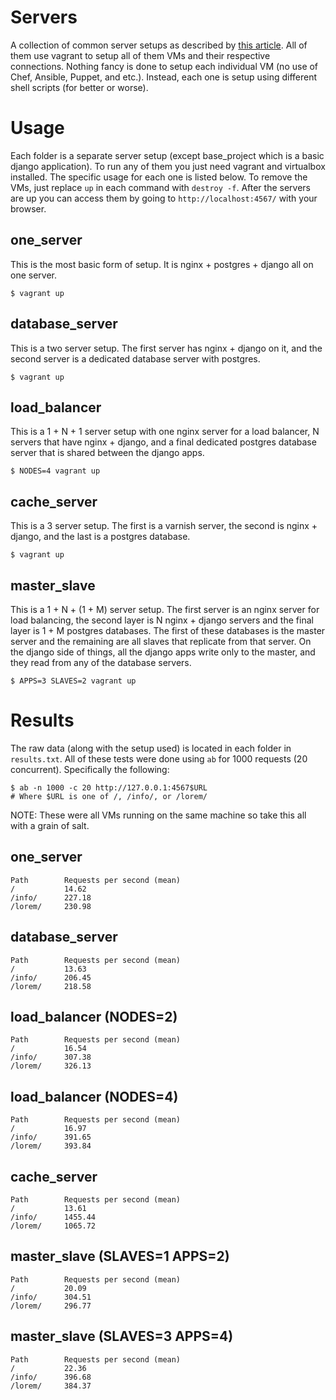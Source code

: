 Servers
=======
A collection of common server setups as described by [this article](https://www.digitalocean.com/community/tutorials/5-common-server-setups-for-your-web-application). All of them use vagrant to setup all of them VMs and their respective connections. Nothing fancy is done to setup each individual VM (no use of Chef, Ansible, Puppet, and etc.). Instead, each one is setup using different shell scripts (for better or worse).


Usage
=====

Each folder is a separate server setup (except base_project which is a basic django application). To run any of them you just need vagrant and virtualbox installed. The specific usage for each one is listed below. To remove the VMs, just replace `up` in each command with `destroy -f`. After the servers are up you can access them by going to `http://localhost:4567/` with your browser.


one_server
----------
This is the most basic form of setup. It is nginx + postgres + django all on one server.

    $ vagrant up


database_server
---------------
This is a two server setup. The first server has nginx + django on it, and the second server is a dedicated database server with postgres.

    $ vagrant up


load_balancer
-------------
This is a 1 + N + 1 server setup with one nginx server for a load balancer, N servers that have nginx + django, and a final dedicated postgres database server that is shared between the django apps.

    $ NODES=4 vagrant up


cache_server
------------
This is a 3 server setup. The first is a varnish server, the second is nginx + django, and the last is a postgres database.

    $ vagrant up


master_slave
-------------
This is a 1 + N + (1 + M) server setup. The first server is an nginx server for load balancing, the second layer is N nginx + django servers and the final layer is 1 + M postgres databases. The first of these databases is the master server and the remaining are all slaves that replicate from that server. On the django side of things, all the django apps write only to the master, and they read from any of the database servers.

    $ APPS=3 SLAVES=2 vagrant up



Results
=======

The raw data (along with the setup used) is located in each folder in `results.txt`.
All of these tests were done using `ab` for 1000 requests (20 concurrent). Specifically the following:

    $ ab -n 1000 -c 20 http://127.0.0.1:4567$URL
    # Where $URL is one of /, /info/, or /lorem/

NOTE: These were all VMs running on the same machine so take this all with a grain of salt.


one_server
----------

    Path        Requests per second (mean)
    /           14.62
    /info/      227.18
    /lorem/     230.98



database_server
---------------

    Path        Requests per second (mean)
    /           13.63
    /info/      206.45
    /lorem/     218.58



load_balancer (NODES=2)
-----------------------

    Path        Requests per second (mean)
    /           16.54
    /info/      307.38
    /lorem/     326.13


load_balancer (NODES=4)
-----------------------

    Path        Requests per second (mean)
    /           16.97
    /info/      391.65
    /lorem/     393.84



cache_server
------------

    Path        Requests per second (mean)
    /           13.61
    /info/      1455.44
    /lorem/     1065.72



master_slave (SLAVES=1 APPS=2)
------------------------------

    Path        Requests per second (mean)
    /           20.09
    /info/      304.51
    /lorem/     296.77


master_slave (SLAVES=3 APPS=4)
------------------------------

    Path        Requests per second (mean)
    /           22.36
    /info/      396.68
    /lorem/     384.37